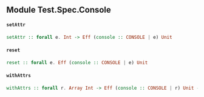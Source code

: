 ## Module Test.Spec.Console

#### `setAttr`

``` purescript
setAttr :: forall e. Int -> Eff (console :: CONSOLE | e) Unit
```

#### `reset`

``` purescript
reset :: forall e. Eff (console :: CONSOLE | e) Unit
```

#### `withAttrs`

``` purescript
withAttrs :: forall r. Array Int -> Eff (console :: CONSOLE | r) Unit -> Eff (console :: CONSOLE | r) Unit
```


